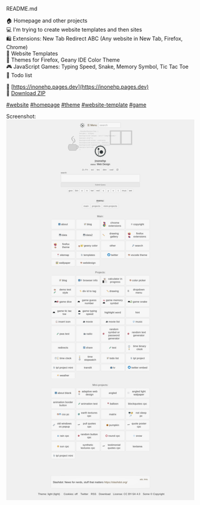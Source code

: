README.md

🏠 Homepage and other projects  
💻 I'm trying to create website templates and then sites  
🛍️ Extensions: New Tab Redirect ABC (Any website in New Tab, Firefox, Chrome)  
📄 Website Templates  
🎨 Themes for Firefox, Geany IDE Color Theme  
🎮 JavaScript Games: Typing Speed, Snake, Memory Symbol, Tic Tac Toe  
📝 Todo list  


🔗 [https://inonehp.pages.dev](https://inonehp.pages.dev)  
📁 [Download ZIP](https://github.com/inonehp/inonehp.github.io/archive/refs/heads/main.zip)  

[#website](https://github.com/topics/website?s=updated)
[#homepage](https://github.com/topics/homepage?s=updated)
[#theme](https://github.com/topics/theme?s=updated)
[#website-template](https://github.com/topics/website-template?s=updated)
[#game](https://github.com/topics/game?s=updated)

  
Screenshot:  
![screenshot](/img/screenshot.png)  
 
